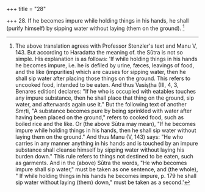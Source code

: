 +++
title = "28"

+++
28. If he becomes impure while holding things in his hands, he shall (purify himself) by sipping water without laying (them on the ground). [^20] 


[^20]:  The above translation agrees with Professor Stenzler's text and Manu V, 143. But according to Haradatta the meaning of. the Sūtra is not so simple. His explanation is as follows: 'If while holding things in his hands he becomes impure, i.e. he is defiled by urine, fæces, leavings of food, and the like (impurities) which are causes for sipping water, then he shall sip water after placing those things on the ground. This refers to uncooked food, intended to be eaten. And thus Vasiṣṭha (III, 4, 3, Benares edition) declares: "If he who is occupied with eatables touches any impure substance, then he shall place that thing on the ground, sip water, and afterwards again use it." But the following text of another Smṛti, "A substance becomes pure by being sprinkled with water after having been placed on the ground," refers to cooked food, such as boiled rice and the like. Or (the above Sūtra may mean), "If he becomes impure while holding things in his hands, then he shall sip water without laying them on the ground." And thus Manu (V, 143) says: "He who carries in any manner anything in his hands and is touched by an impure substance shall cleanse himself by sipping water without laying his burden down." This rule refers to things not destined to be eaten, such as garments. And in the (above) Sūtra the words, "He who becomes impure shall sip water," must be taken as one sentence, and (the whole), " If while holding things in his hands he becomes impure, p. 179 he shall sip water without laying (them) down," must be taken as a second.'
